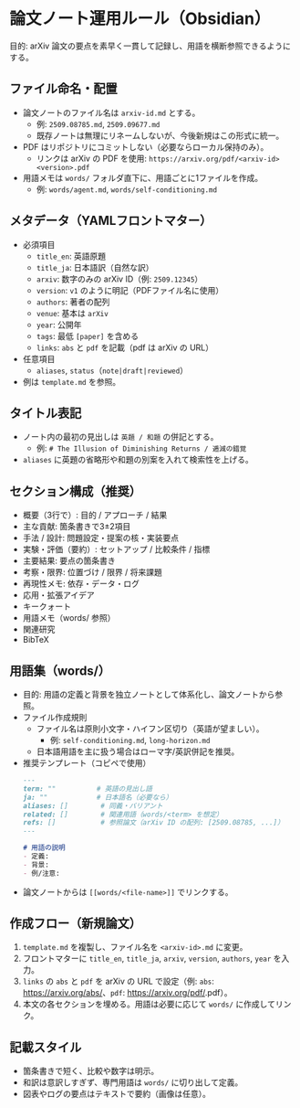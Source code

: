 # 論文ノート運用ルール（Obsidian）

目的: arXiv 論文の要点を素早く一貫して記録し、用語を横断参照できるようにする。

## ファイル命名・配置
- 論文ノートのファイル名は `arxiv-id.md` とする。
  - 例: `2509.08785.md`, `2509.09677.md`
  - 既存ノートは無理にリネームしないが、今後新規はこの形式に統一。
- PDF はリポジトリにコミットしない（必要ならローカル保持のみ）。
  - リンクは arXiv の PDF を使用: `https://arxiv.org/pdf/<arxiv-id><version>.pdf`
- 用語メモは `words/` フォルダ直下に、用語ごとに1ファイルを作成。
  - 例: `words/agent.md`, `words/self-conditioning.md`

## メタデータ（YAMLフロントマター）
- 必須項目
  - `title_en`: 英語原題
  - `title_ja`: 日本語訳（自然な訳）
  - `arxiv`: 数字のみの arXiv ID（例: `2509.12345`）
  - `version`: `v1` のように明記（PDFファイル名に使用）
  - `authors`: 著者の配列
  - `venue`: 基本は `arXiv`
  - `year`: 公開年
  - `tags`: 最低 `[paper]` を含める
  - `links`: `abs` と `pdf` を記載（pdf は arXiv の URL）
- 任意項目
  - `aliases`, `status`（`note|draft|reviewed`）
- 例は `template.md` を参照。

## タイトル表記
- ノート内の最初の見出しは `英題 / 和題` の併記とする。
  - 例: `# The Illusion of Diminishing Returns / 逓減の錯覚`
- `aliases` に英題の省略形や和題の別案を入れて検索性を上げる。

## セクション構成（推奨）
- 概要（3行で）: 目的 / アプローチ / 結果
- 主な貢献: 箇条書きで3±2項目
- 手法 / 設計: 問題設定・提案の核・実装要点
- 実験・評価（要約）: セットアップ / 比較条件 / 指標
- 主要結果: 要点の箇条書き
- 考察・限界: 位置づけ / 限界 / 将来課題
- 再現性メモ: 依存・データ・ログ
- 応用・拡張アイデア
- キークォート
- 用語メモ（words/ 参照）
- 関連研究
- BibTeX

## 用語集（words/）
- 目的: 用語の定義と背景を独立ノートとして体系化し、論文ノートから参照。
- ファイル作成規則
  - ファイル名は原則小文字・ハイフン区切り（英語が望ましい）。
    - 例: `self-conditioning.md`, `long-horizon.md`
  - 日本語用語を主に扱う場合はローマ字/英訳併記を推奨。
- 推奨テンプレート（コピペで使用）
  ```md
  ---
  term: ""          # 英語の見出し語
  ja: ""            # 日本語名（必要なら）
  aliases: []        # 同義・バリアント
  related: []        # 関連用語（words/<term> を想定）
  refs: []           # 参照論文（arXiv ID の配列: [2509.08785, ...]）
  ---

  # 用語の説明
  - 定義:
  - 背景:
  - 例/注意:
  ```
- 論文ノートからは `[[words/<file-name>]]` でリンクする。

## 作成フロー（新規論文）
1. `template.md` を複製し、ファイル名を `<arxiv-id>.md` に変更。
2. フロントマターに `title_en`, `title_ja`, `arxiv`, `version`, `authors`, `year` を入力。
3. `links` の `abs` と `pdf` を arXiv の URL で設定（例: `abs`: https://arxiv.org/abs/<arxiv>、`pdf`: https://arxiv.org/pdf/<arxiv><version>.pdf）。
4. 本文の各セクションを埋める。用語は必要に応じて `words/` に作成してリンク。

## 記載スタイル
- 箇条書きで短く、比較や数字は明示。
- 和訳は意訳しすぎず、専門用語は `words/` に切り出して定義。
- 図表やログの要点はテキストで要約（画像は任意）。
